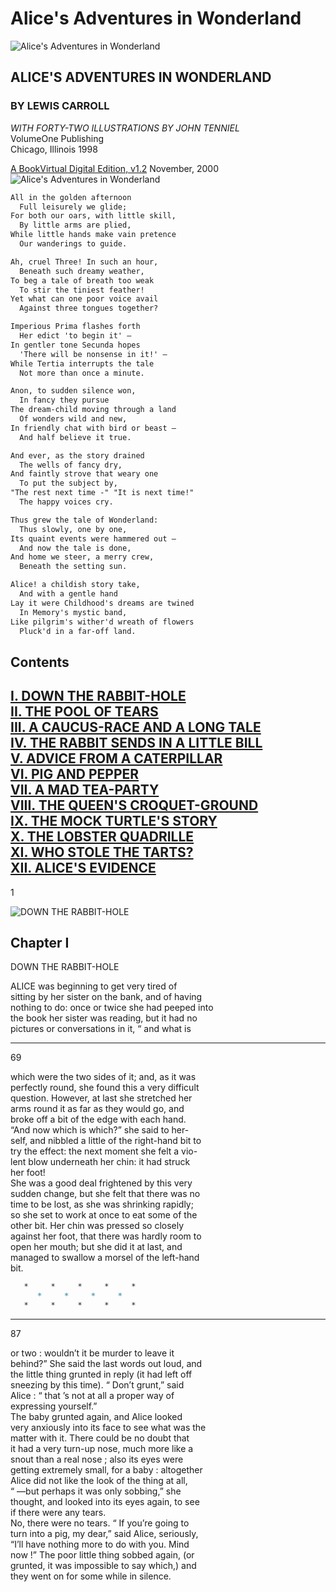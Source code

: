 # Alice's Adventures in Wonderland

![Alice's Adventures in Wonderland][1]

## ALICE'S ADVENTURES IN WONDERLAND

### BY LEWIS CARROLL

*WITH FORTY-TWO ILLUSTRATIONS BY JOHN TENNIEL*  
VolumeOne Publishing  
Chicago, Illinois 1998

[A BookVirtual Digital Edition, v1.2][2]
November, 2000
![Alice's Adventures in Wonderland][3]

```md
All in the golden afternoon
  Full leisurely we glide;
For both our oars, with little skill,
  By little arms are plied,
While little hands make vain pretence
  Our wanderings to guide.

Ah, cruel Three! In such an hour,
  Beneath such dreamy weather,
To beg a tale of breath too weak
  To stir the tiniest feather!
Yet what can one poor voice avail
  Against three tongues together?

Imperious Prima flashes forth
  Her edict 'to begin it' –
In gentler tone Secunda hopes
  'There will be nonsense in it!' –
While Tertia interrupts the tale
  Not more than once a minute.

Anon, to sudden silence won,
  In fancy they pursue
The dream-child moving through a land
  Of wonders wild and new,
In friendly chat with bird or beast –
  And half believe it true.

And ever, as the story drained
  The wells of fancy dry,
And faintly strove that weary one
  To put the subject by,
"The rest next time -" "It is next time!"
  The happy voices cry.

Thus grew the tale of Wonderland:
  Thus slowly, one by one,
Its quaint events were hammered out –
  And now the tale is done,
And home we steer, a merry crew,
  Beneath the setting sun.

Alice! a childish story take,
  And with a gentle hand
Lay it were Childhood's dreams are twined
  In Memory's mystic band,
Like pilgrim's wither'd wreath of flowers
  Pluck'd in a far-off land.
```

## Contents

[I. DOWN THE RABBIT-HOLE](#chapter-i)  
[II. THE POOL OF TEARS](#chapter-ii)  
[III. A CAUCUS-RACE AND A LONG TALE](#chapter-iii)  
[IV. THE RABBIT SENDS IN A LITTLE BILL](#chapter-iv)  
[V. ADVICE FROM A CATERPILLAR](#chapter-v)  
[VI. PIG AND PEPPER](#chapter-vi)  
[VII. A MAD TEA-PARTY](#chapter-vii)  
[VIII. THE QUEEN'S CROQUET-GROUND](#chapter-viii)  
[IX. THE MOCK TURTLE'S STORY](#chapter-ix)  
[X. THE LOBSTER QUADRILLE](#chapter-x)  
[XI. WHO STOLE THE TARTS?](#chapter-xi)  
[XII. ALICE'S EVIDENCE](#chapter-xii)  
---  
1

![DOWN THE RABBIT-HOLE][4]
## Chapter I  

DOWN THE RABBIT-HOLE

ALICE was beginning to get very tired of  
sitting by her sister on the bank, and of having  
nothing to do: once or twice she had peeped into  
the book her sister was reading, but it had no  
pictures or conversations in it, “ and what is

---
69

which were the two sides of it; and, as it was  
perfectly round, she found this a very difficult  
question. However, at last she stretched her  
arms round it as far as they would go, and  
broke off a bit of the edge with each hand.  
“And now which is which?” she said to her-  
self, and nibbled a little of the right-hand bit to  
try the effect: the next moment she felt a vio-  
lent blow underneath her chin: it had struck  
her foot!  
She was a good deal frightened by this very  
sudden change, but she felt that there was no  
time to be lost, as she was shrinking rapidly;  
so she set to work at once to eat some of the  
other bit. Her chin was pressed so closely  
against her foot, that there was hardly room to  
open her mouth; but she did it at last, and  
managed to swallow a morsel of the left-hand  
bit.  

```md
   *     *     *     *     *
      *     *     *     *
   *     *     *     *     *
```

---
87

or two : wouldn’t it be murder to leave it  
behind?” She said the last words out loud, and  
the little thing grunted in reply (it had left off  
sneezing by this time). “ Don’t grunt,” said  
Alice : “ that ’s not at all a proper way of  
expressing yourself.”  
The baby grunted again, and Alice looked  
very anxiously into its face to see what was the  
matter with it. There could be no doubt that  
it had a very turn-up nose, much more like a  
snout than a real nose ; also its eyes were  
getting extremely small, for a baby : altogether  
Alice did not like the look of the thing at all,  
“ —but perhaps it was only sobbing,” she  
thought, and looked into its eyes again, to see  
if there were any tears.  
No, there were no tears. “ If you’re going to  
turn into a pig, my dear,” said Alice, seriously,  
“I’ll have nothing more to do with you. Mind  
now !” The poor little thing sobbed again, (or  
grunted, it was impossible to say which,) and  
they went on for some while in silence.

[1]: https://pbs.twimg.com/media/EAts-3NXYAQ-qrS.png
[2]: https://www.adobe.com/be_en/active-use/pdf/Alice_in_Wonderland.pdf
[3]: https://www.gutenberg.org/files/19778/19778-h/images/frontipiece.jpg
[4]: https://www.gutenberg.org/files/19778/19778-h/images/p001.png
